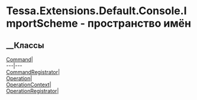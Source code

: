 # Tessa.Extensions.Default.Console.ImportScheme - пространство имён
## __Классы
[Command](T_Tessa_Extensions_Default_Console_ImportScheme_Command.htm)|  
---|---  
[CommandRegistrator](T_Tessa_Extensions_Default_Console_ImportScheme_CommandRegistrator.htm)|  
[Operation](T_Tessa_Extensions_Default_Console_ImportScheme_Operation.htm)|  
[OperationContext](T_Tessa_Extensions_Default_Console_ImportScheme_OperationContext.htm)|  
[OperationRegistrator](T_Tessa_Extensions_Default_Console_ImportScheme_OperationRegistrator.htm)|
